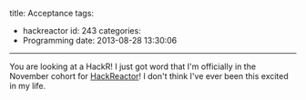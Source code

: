 title: Acceptance
tags:
  - hackreactor
id: 243
categories:
  - Programming
date: 2013-08-28 13:30:06
---

You are looking at a HackR! I just got word that I'm officially in the November cohort for [HackReactor](http://hackreactor.com)! I don't think I've ever been this excited in my life.